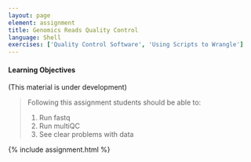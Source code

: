 ```yaml
---
layout: page
element: assignment
title: Genomics Reads Quality Control               
language: Shell
exercises: ['Quality Control Software', 'Using Scripts to Wrangle']
---
```


#### Learning Objectives
(This material is under development)

> Following this assignment students should be able to:
>
> 1. Run fastq 
> 2. Run multiQC 
> 3. See clear problems with data 

{% include assignment.html %}

<!-- End of Assignments Template - Be sure to keep the include statements -->

